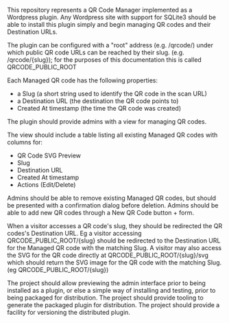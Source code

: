 This repository represents a QR Code Manager implemented as a Wordpress plugin.
Any Wordpress site with support for SQLite3 should be able to install this plugin simply and begin managing QR codes and their Destination URLs.

The plugin can be configured with a "root" address (e.g. /qrcode/) under which public QR code URLs can be reached by their slug. (e.g. /qrcode/{slug}); for the purposes of this documentation this is called QRCODE_PUBLIC_ROOT

Each Managed QR code has the following properties:

- a Slug (a short string used to identify the QR code in the scan URL)
- a Destination URL (the destination the QR code points to)
- Created At timestamp (the time the QR code was created)

The plugin should provide admins with a view for managing QR codes.

The view should include a table listing all existing Managed QR codes with columns for:

- QR Code SVG Preview
- Slug
- Destination URL
- Created At timestamp
- Actions (Edit/Delete)

Admins should be able to remove existing Managed QR codes, but should be presented with a confirmation dialog before deletion.
Admins should be able to add new QR codes through a New QR Code button + form.

When a visitor accesses a QR code's slug, they should be redirected the QR codes's Destination URL. Eg a visitor accessing QRCODE_PUBLIC_ROOT/{slug} should be redirected to the Destination URL for the Managed QR code with the matching Slug.
A visitor may also access the SVG for the QR code directly at QRCODE_PUBLIC_ROOT/{slug}/svg which should return the SVG image for the QR code with the matching Slug. (eg QRCODE_PUBLIC_ROOT/{slug})

The project should allow previewing the admin interface prior to being installed as a plugin, or else a simple way of installing and testing, prior to being packaged for distribution.
The project should provide tooling to generate the packaged plugin for distribution.
The project should provide a facility for versioning the distributed plugin.

